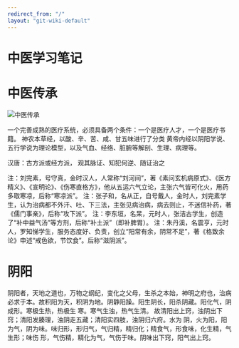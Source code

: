 ```yaml
---
redirect_from: "/"
layout: "git-wiki-default"
---
```




# 中医学习笔记

# 中医传承

![中医传承](/tcm/assets/images/中医传承.PNG)

一个完善成熟的医疗系统，必须具备两个条件：一个是医疗人才，一个是医疗书籍。
神农本草经，以酸、辛、苦、咸、甘五味进行了分类
黄帝内经以阴阳学说、五行学说为理论模型，以及气血、经络、脏腑等解剖、生理、病理等。

汉唐：古方派或经方派， 观其脉证、知犯何逆、随证治之

注：刘完素，号守真，金时汉人，人常称“刘河间”，著《素问玄机病原式》、《医方精义》、《宣明论》、《伤寒直格方》，他从五运六气立论，主张六气皆可化火，用药多取寒凉，后称“寒凉派”。
注：张子和，名从正，自号戴人，金时人，刘完素学生，认为治病都不外汗、吐、下三法，主张见病治病，病去则止，不迷信补药，著《儒门事亲》，后称“攻下派”。
注：李东垣，名杲，元时人，张洁古学生，创造了“补中益气汤”等方剂，后称“补土派”（即补脾胃）。
注：朱丹溪，名震亨，元时人，罗知悌学生，服务态度好、负责，创立“阳常有余，阴常不足”，著《格致余论》申述“戒色欲，节饮食”。后称“滋阴派”。



# 阴阳

阴阳者，天地之道也，万物之纲纪，变化之父母，生杀之本始，神明之府也，治病必求于本。故积阳为天，积阴为地。阴静阳躁。阳生阴长，阳杀阴藏。阳化气，阴成形。寒极生热，热极生 寒。寒气生浊，热气生清。
故清阳出上窍，浊阴出下窍；清阳发腠理，浊阴走五藏；清阳实四肢，浊阴归六府。水为 阴，火为阳，阳为气，阴为味。味归形，形归气，气归精，精归化；精食气，形食味，化生精，气生形；味伤 形，气伤精，精化为气，气伤于味。阴味出下窍，阳气出上窍。




